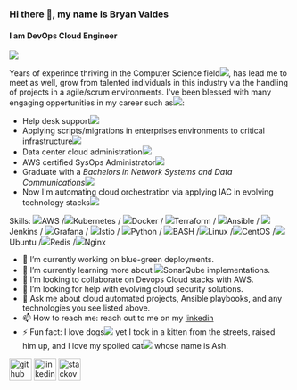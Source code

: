 ### Hi there 👋, my name is Bryan Valdes
#### I am DevOps Cloud Engineer
<img src="https://i.gifer.com/7IjS.gif"/>

Years of experince thriving in the Computer Science field<img src="https://img.icons8.com/color/48/000000/computer.png"/>, has lead me to meet as well, grow from talented individuals in this industry via the handling of projects in a agile/scrum environments. I've been blessed with many engaging oppertunities in my career such as<img src="https://img.icons8.com/color/48/000000/shooting-stars.png"/>: 
- Help desk support<img src="https://img.icons8.com/color/48/000000/man-on-phone.png"/> 
- Applying scripts/migrations in enterprises environments to critical infrastructure<img src="https://img.icons8.com/color/48/000000/enterprise-ncc-1701-c.png"/> 
- Data center cloud administration<img src="https://img.icons8.com/color/48/000000/server.png"/> 
- AWS certified SysOps Administrator<img src="https://img.icons8.com/color/48/000000/certification.png"/>  
- Graduate with a *Bachelors in Network Systems and Data Communications*<img src="https://img.icons8.com/color/48/000000/student-male.png"/>
- Now I'm automating cloud orchestration via applying IAC in evolving technology stacks<img src="https://img.icons8.com/color/48/000000/cloud.png"/> 

Skills: <img src="https://img.icons8.com/color/48/000000/amazon-web-services.png"/>AWS /<img src="https://img.icons8.com/color/48/000000/kubernetes.png"/>Kubernetes / <img src="https://img.icons8.com/color/48/000000/docker.png"/>Docker / <img src="https://img.icons8.com/color/48/000000/terraform.png"/>Terraform / <img src="https://img.icons8.com/color/48/000000/ansible.png"/>Ansible / <img src="https://img.icons8.com/color/48/000000/jenkins.png"/>Jenkins / <img src="https://img.icons8.com/color/48/000000/grafana.png"/>Grafana / <img src="https://img.icons8.com/color/48/000000/sailing-ship-small.png"/>Istio / <img src="https://img.icons8.com/color/48/000000/python--v1.png"/>Python / <img src="https://img.icons8.com/color/48/000000/console.png"/>BASH /<img src="https://img.icons8.com/color/48/000000/linux--v1.png"/>Linux /<img src="https://img.icons8.com/color/48/000000/centos.png"/>CentOS /<img src="https://img.icons8.com/color/48/000000/ubuntu--v1.png"/>Ubuntu /<img src="https://img.icons8.com/color/48/000000/redis.png"/>Redis /<img src="https://img.icons8.com/color/48/000000/nginx.png"/>Nginx

- 🔭 I’m currently working on blue-green deployments.
- 🌱 I’m currently learning more about <img src="https://img.icons8.com/color/48/000000/radar--v1.png"/>SonarQube implementations. 
- 👯 I’m looking to collaborate on Devops Cloud stacks with AWS.
- 🤔 I’m looking for help with evolving cloud security solutions.
- 💬 Ask me about cloud automated projects, Ansible playbooks, and any technologies you see listed above. 
- 📫 How to reach me: reach out to me on my [linkedin](https://www.linkedin.com/in/bryan-valdes-655223182/)
- ⚡ Fun fact: I love dogs<img src="https://img.icons8.com/color/48/000000/crash-bandicoot.png"/> yet I took in a kitten from the streets, raised him up, and I love my spoiled cat<img src="https://img.icons8.com/color/48/000000/tom.png"/> whose name is Ash. 


[<img src='https://cdn.jsdelivr.net/npm/simple-icons@3.0.1/icons/github.svg' alt='github' height='40'>](https://github.com/bvaldes-k9)  [<img src='https://cdn.jsdelivr.net/npm/simple-icons@3.0.1/icons/linkedin.svg' alt='linkedin' height='40'>](https://www.linkedin.com/in//bryan-valdes-655223182//)  [<img src='https://cdn.jsdelivr.net/npm/simple-icons@3.0.1/icons/stackoverflow.svg' alt='stackoverflow' height='40'>](https://stackoverflow.com/users/16744984)  

